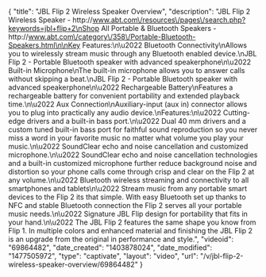 {
    "title": "JBL Flip 2 Wireless Speaker Overview",
    "description": "JBL Flip 2 Wireless Speaker - http:\/\/www.abt.com\/resources\/pages\/search.php?keywords=jbl+flip+2\nShop All Portable & Bluetooth Speakers - http:\/\/www.abt.com\/category\/358\/Portable-Bluetooth-Speakers.html\n\nKey Features:\n\u2022 Bluetooth Connectivity\nAllows you to wirelessly stream music through any Bluetooth enabled device.\nJBL Flip 2 - Portable Bluetooth speaker with advanced speakerphone\n\u2022 Built-in Microphone\nThe built-in microphone allows you to answer calls without skipping a beat.\nJBL Flip 2 - Portable Bluetooth speaker with advanced speakerphone\n\u2022 Rechargeable Battery\nFeatures a rechargeable battery for convenient portability and extended playback time.\n\u2022 Aux Connection\nAuxiliary-input (aux in) connector allows you to plug into practically any audio device.\nFeatures:\n\u2022 Cutting-edge drivers and a built-in bass port.\n\u2022 Dual 40 mm drivers and a custom tuned built-in bass port for faithful sound reproduction so you never miss a word in your favorite music no matter what volume you play your music.\n\u2022 SoundClear echo and noise cancellation and customized microphone.\n\u2022 SoundClear echo and noise cancellation technologies and a built-in customized microphone further reduce background noise and distortion so your phone calls come through crisp and clear on the Flip 2 at any volume.\n\u2022 Bluetooth wireless streaming and connectivity to all smartphones and tablets\n\u2022 Stream music from any portable smart devices to the Flip 2 its that simple. With easy Bluetooth set up thanks to NFC and stable Bluetooth connection the Flip 2 serves all your portable music needs.\n\u2022 Signature JBL Flip design for portability that fits in your hand.\n\u2022 The JBL Flip 2 features the same shape you know from Flip 1. In multiple colors and enhanced material and finishing the JBL Flip 2 is an upgrade from the original in performance and style.",
    "videoid": "69864482",
    "date_created": "1403878024",
    "date_modified": "1477505972",
    "type": "captivate",
    "layout": "video",
    "url": "\/v\/jbl-flip-2-wireless-speaker-overview\/69864482"
}